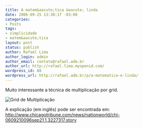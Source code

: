 ```yaml
---
title: A matem&aacute;tica &eacute; linda
date: 2006-09-25 13:30:17 -03:00
categories:
- Posts
tags:
- simplicidade
- matem&aacute;tica
layout: post
status: publish
author: Rafael Lima
author_login: admin
author_email: contato@rafael.adm.br
author_url: http://rafael.lima.myopenid.com/
wordpress_id: 88
wordpress_url: http://rafael.adm.br/p/a-matematica-e-linda/
---
```


Muito interessante a t&eacute;cnica de multiplica&ccedil;&atilde;o por grid.

<img id="image87" src="http://rafael.adm.br/wp-content/uploads/2006/09/mathgrid.jpg" alt="Grid de Multiplica&ccedil;&atilde;o" />

A explica&ccedil;&atilde;o (em ingl&ecirc;s) pode ser encontrada em:
<a href="http://www.chicagotribune.com/news/nationworld/chi-0609210096sep21,1,3227317.story">http://www.chicagotribune.com/news/nationworld/chi-0609210096sep21,1,3227317.story</a>
